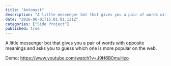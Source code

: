 ```yaml
---
title: "Antonyst"
description: "A little messenger bot that gives you a pair of words with opposite meanings and asks you to guess which one is more popular on the web."
date: "2016-06-01T15:01:01.131Z"
categories: ["Side Project"]
published: true
---
```


A little messenger bot that gives you a pair of words with opposite meanings and asks you to guess which one is more popular on the web.

Demo: https://www.youtube.com/watch?v=J9H6B0muHzo
